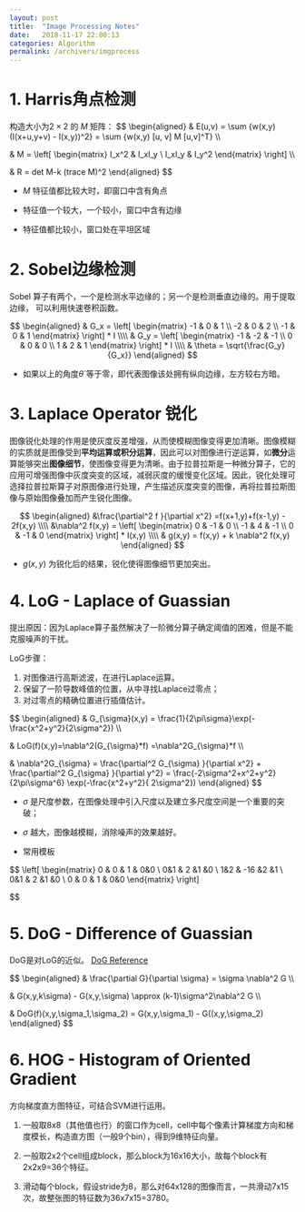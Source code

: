 ```yaml
---
layout: post
title:  "Image Processing Notes"
date:   2018-11-17 22:00:13
categories: Algorithm
permalink: /archivers/imgprocess
---
```

<!-- # 图像处理算子笔记 -->
# 1. Harris角点检测
构造大小为$2 \times 2$ 的 $M$ 矩阵：
$$
\begin{aligned}
& E(u,v) = \sum {w(x,y)(I(x+u,y+v) - I(x,y))^2} = \sum {w(x,y) [u, v] M [u,v]^T} \\\\

& M = 
\left[
\begin{matrix}
     I_x^2 & I_xI_y \\
     I_xI_y & I_y^2
\end{matrix}
\right] \\\\

& R = det M-k (trace M)^2
\end{aligned}
$$

- $M$ 特征值都比较大时，即窗口中含有角点

- 特征值一个较大，一个较小，窗口中含有边缘

- 特征值都比较小，窗口处在平坦区域


# 2. Sobel边缘检测
Sobel 算子有两个，一个是检测水平边缘的；另一个是检测垂直边缘的。用于提取边缘，
可以利用快速卷积函数。

$$
\begin{aligned}
& G_x = \left[
    \begin{matrix}
        -1 & 0 & 1 \\
        -2 & 0 & 2 \\
        -1 & 0 & 1
    \end{matrix}
    \right] * I  \\\\
& G_y = 
\left[
\begin{matrix}
     -1 & -2 & -1 \\
     0 & 0 & 0 \\
     1 & 2 & 1
\end{matrix}
\right] * I \\\\
& \theta = \sqrt{\frac{G_y}{G_x}}
\end{aligned}
$$
- 如果以上的角度$\theta$`等于零，即代表图像该处拥有纵向边缘，左方较右方暗。

# 3. Laplace Operator 锐化
图像锐化处理的作用是使灰度反差增强，从而使模糊图像变得更加清晰。图像模糊的实质就是图像受到**平均运算或积分运算**，因此可以对图像进行逆运算，如**微分**运算能够突出**图像细节**，使图像变得更为清晰。由于拉普拉斯是一种微分算子，它的应用可增强图像中灰度突变的区域，减弱灰度的缓慢变化区域。因此，锐化处理可选择拉普拉斯算子对原图像进行处理，产生描述灰度突变的图像，再将拉普拉斯图像与原始图像叠加而产生锐化图像。

$$
\begin{aligned}
&\frac{\partial^2 f }{\partial x^2} =f(x+1,y)+f(x-1,y) - 2f(x,y) 
\\\\
&\nabla^2 f(x,y) = 
\left[
\begin{matrix}
     0 & -1 & 0 \\
     -1 & 4 & -1 \\
     0 & -1 & 0
\end{matrix}
\right] * I(x,y) 
\\\\
& g(x,y) = f(x,y) + k \nabla^2 f(x,y) 
\end{aligned}
$$

- $g(x,y)$ 为锐化后的结果，锐化使得图像细节更加突出。

# 4. LoG - Laplace of Guassian
提出原因：因为Laplace算子虽然解决了一阶微分算子确定阈值的困难，但是不能克服噪声的干扰。

LoG步骤：
1. 对图像进行高斯滤波，在进行Laplace运算。
2. 保留了一阶导数峰值的位置，从中寻找Laplace过零点；
3. 对过零点的精确位置进行插值估计。

$$
\begin{aligned}
& G_{\sigma}(x,y) = \frac{1}{2\pi\sigma}\exp(-\frac{x^2+y^2}{2\sigma^2}) \\\\

& LoG(f)(x,y)=\nabla^2(G_{\sigma}*f) =\nabla^2G_{\sigma}*f  \\\\

& \nabla^2G_{\sigma} = \frac{\partial^2 G_{\sigma} }{\partial x^2} +
\frac{\partial^2 G_{\sigma} }{\partial y^2} =
\frac{-2\sigma^2+x^2+y^2}{2\pi\sigma^6}
\exp(-\frac{x^2+y^2}{ 2\sigma^2})
\end{aligned}
$$

- $\sigma$ 是尺度参数，在图像处理中引入尺度以及建立多尺度空间是一个重要的突破；
- $\sigma$ 越大，图像越模糊，消除噪声的效果越好。

- 常用模板

$$
\left[
\begin{matrix}
     0 & 0 & 1 & 0&0 \\
     0&1 & 2 &1 &0 \\
     1&2 & -16 &2 &1 \\
     0&1 & 2 &1 &0 \\
     0 & 0 & 1 & 0&0 
\end{matrix}
\right]

$$

# 5. DoG - Difference of Guassian

DoG是对LoG的近似。 [DoG Reference](https://blog.csdn.net/u014485485/article/details/78364573)

$$
\begin{aligned}
& \frac{\partial G}{\partial \sigma} = \sigma \nabla^2 G \\\\

& G(x,y,k\sigma) - 
G(x,y,\sigma)  \approx
(k-1)\sigma^2\nabla^2 G \\\\

& DoG(f)(x,y,\sigma_1,\sigma_2) = G(x,y,\sigma_1) - G((x,y,\sigma_2)
\end{aligned}
$$

# 6. HOG - Histogram of Oriented Gradient
方向梯度直方图特征，可结合SVM进行运用。

1. 一般取8x8（其他值也行）的窗口作为cell，cell中每个像素计算梯度方向和梯度模长，构造直方图（一般9个bin），得到9维特征向量。

2. 一般取2x2个cell组成block，那么block为16x16大小，故每个block有2x2x9=36个特征。

3. 滑动每个block，假设stride为8，那么对64x128的图像而言，一共滑动7x15次，故整张图的特征数为36x7x15=3780。